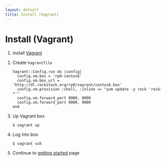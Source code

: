 ```yaml
---
layout: default
title: Install (Vagrant)
---
```


# Install (Vagrant)

 1. Install [Vagrant](http://vagrantup.com/v1/docs/getting-started/)

 1. Create `Vagrantfile`

        Vagrant::Config.run do |config|
          config.vm.box = 'rp0-centos6'
          config.vm.box_url = 'http://dl.rockstack.org/rp0/vagrant/centos6.box'
          config.vm.provision :shell, :inline => "yum update -y rock 'rock-*'"
          config.vm.forward_port 8000, 8000
          config.vm.forward_port 9000, 9000
        end

 1. Up Vagrant box

        $ vagrant up

 1. Log into box

        $ vagrant ssh

 1. Continue to [getting started](/docs/) page
